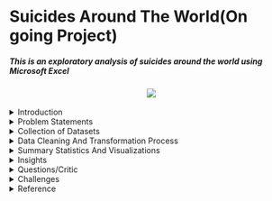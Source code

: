 
  <h1 align="left"> Suicides Around The World(On going Project)</h1>
  <h5 align="left"> This is an exploratory analysis of suicides around the world using Microsoft Excel </h3>

<p align="center">
  <img src= "https://user-images.githubusercontent.com/35836370/229316201-10b84d68-6dc8-4ae2-b876-163e63e19414.jpg" width="780"/>
</p>

<!-- <picture>
 <source media="(prefers-color-scheme: dark)" srcset="https://media.istockphoto.com/id/477120416/photo/suicide-word-cloud-with-abstract-background.jpg?s=612x612&w=0&k=20&c=9LsuqnCrjVSShk3Pmkn-U-K2FjI9tTHWyMXoiMLRLeo=" width="1000" height="300"/>
 <source media="(prefers-color-scheme: light)" srcset="https://media.istockphoto.com/id/477120416/photo/suicide-word-cloud-with-abstract-background.jpg?s=612x612&w=0&k=20&c=9LsuqnCrjVSShk3Pmkn-U-K2FjI9tTHWyMXoiMLRLeo=" width="1000" height="300"/>
 <img alt="An image with text of suicide and risk factors" src="https://media.istockphoto.com/id/477120416/photo/suicide-word-cloud-with-abstract-background.jpg?s=612x612&w=0&k=20&c=9LsuqnCrjVSShk3Pmkn-U-K2FjI9tTHWyMXoiMLRLeo=" width="1000" height="300"/>
</picture>
-->

<details>
  <summary>Introduction </summary>
      Suicide is death caused by injuring oneself with the intent to die. A suicide attempt is when someone harms themselves with any intent to end their       life, but they do not die as a result of their actions.<sup>1</sup>
      Suicide affects all ages. In 2020, in the United States, suicide was among the top 9 leading causes of death for people ages 10-64. Suicide was the         second leading cause of death for people ages 10-14 and 25-34.<sup>2</sup>
      Suicide and suicide attempts cause serious emotional, physical, and economic impacts. People who attempt suicide and survive may experience serious       injuries that can have long-term effects on their health. They may also experience depression and other mental health concerns.<sup>3</sup>
      Suicide and suicide attempts affect the health and well-being of friends, loved ones, co-workers, and the community. When people die by suicide,         their surviving family and friends may experience shock, anger, guilt, symptoms of depression or anxiety, and may even experience thoughts of suicide themselves.<sup>3</sup>
      The good news is that more than 90% of people who attempt suicide and survive never go on to die by suicide.<sup>4</sup>
</details>


<details>
  <summary>Problem Statements </summary>
  <ol>
      <li>Which Continent has the highest prevalence of suicides</li>
      <li>Which Country has the highest prevalence of suicides</li>
      <li>Which year had the highest prevalence of suicides</li>
      <li>Is there a relationship between suicide rates and a country's GDP</li>
      <li>Is there a relationship between suicide rates and a country's human developmental index</li>
      <li>Is there a relationship between suicide rates and a country's human developmental index</li>
    
  </ol>
</details>


<details>
  <summary>Collection of Datasets</summary>
  The datasets were gotten from:
  <ul>
    <li> <a href="https://www.healthdata.org/">Gapminder</a>: The data consists of the number of suicides per country per year spanning from the year 1990 to the 
            In 2019, there are 31 columns, and 205 rows from 204 countries, downloaded xlsx format when loaded into Excel the data is in a wide format.   
    </li>
    <p><img src= "https://user-images.githubusercontent.com/35836370/229313129-88edf0d8-dd0a-44c8-aa57-91d20be2f80f.jpeg"/></p>
    <li> <a href="https://statisticstimes.com/geography/countries-by-continents.php">Countries by Continents</a>: to work with continents, I downloaded data from 
         this site, which includes countries and their corresponding continent, this was done using the power query editor.
         <p>Open Excel, open a new Excel worksheet, from the ribbon, select data, and select from the web. This opens a From web pop-up, insert the URL, leave the 
              default basic, and press ok. It opens another pop-up Access Web Content, from the drop-down option, choose the one that ends with ".php", and press 
              connect. 
             This opens the Navigator window, select "Countries or Areas". select Transform. This takes you to the power Query Editor. I want to use only the 
             column with country and continent. Drag the continent close to the country for easy selection, select "country", and "continent" while holding down 
             the shift key in Windows, right-click, from the options provided, and select Remove other columns. An overview of the data shows no missing data. 
             click "close and apply". This file can be saved on the local machine to be used whenever needed.
        </p>
    </li>
    <p align="middle"><img src="/pic1.jpeg" width="48%",height="140" /></p>
  </ul>
  </details>
  
  <details>
      <summary>Data Cleaning And Transformation Process</summary>
          <p>The data from gapminder (suicide data) was cleaned using the Excel power query editor, which included:</p>
              <ul>
                  <li>Always make a copy of your data before making any changes to it, this acts as a fallback when you need the original data</li>
                  <li>Freeze top row: Select the View tab, select Freeze panes, and select Freeze top row
                  </li>
                  <li>Find and replace 'k':  An overview of the data shows there are some rows with 'K' to them since there is no avenue to confirm why there is 
                      'k' in the data, I will assume those 
                      figures are in thousands. Selecting Find & select in the home tab, brings a pop-up, enter 'k', and press findall. it shows that there are 
                      343 cells affected by this, so manually fixing 
                      this would be a waste of time and a high risk of making a mistake is there.
                      Select the whole sheet, you can select A1, hold down 'shift + Ctrl', press the 'end' key, and press the 'pgDn' key. Select Sort&Filter, this 
                      adds a filter icon to the first roll.
                      Click on the filter icon on 1990, select Number Filters, Custom Filter, this brings out the Custom Autofilter pop-up, select the drop-down 
                      and choose 'ends with', enter 'k' in the adjacent 
                      box, and press ok. this shows only 204 of the 343 cells. This is because I filtered using the 1990 column, meaning there are still cells 
                      with the 'k' value not displayed. I was unable to 
                      get a method that could do it at once across all the years.
                      This is the formula to remove the 'k' and multiply the cell with 'k' by 1000:=IF(RIGHT(B63,1)="k", "LEFT(B63, FIND("k", B63)-1)*1000, B63)"
                  </li>
                  <li>Remove duplicates</li>
                  <li>Check for spelling errors etc</li>
                  <li>Merge the 2 tables using vlookup function: =VLOOKUP(A2,'Countries_Continent (2)'!A2:B250,2,FALSE) . Before using this formula,
                    <ul>
                       <li> Sort your tables A-Z</li>
                       <li> Ensure the table with the continent has been reformatted as a range and not a table, select the whole table, go to the table design 
                            tab, and click on "convert to range"</li>
                       <li> If the formula is not showing a value, check and make sure the cell is formatted as general and not text</li>
                       </ul>  
                  <li>Convert the table from a wide to a long format: The conversion is done to make creating a pivot table easier, which allows analysis much 
                      faster and easier as you can select the features you want to analyze. This involves using the power query editor:
                    <ul>
                      <li>Select the whole data range, click on the Data tab, and select from table or range</li>
                      <li>This fires up the power query editor, select the year columns, click on the transform tab</li>
                      <li>Select unpivot, this puts all the years in a single column , all the values in a single column</li>
                      <li>Name your columns appropriately</li>
                      <li>Click close and apply</li>
                    </ul>
                  </li>
                      <p align="center">
                          <img src="./Wide_table_format.png", width="55%", height="480", title="wide format"/>
                      &nbsp; &nbsp; &nbsp; &nbsp;
                          <img src="./Long_table_format.png", width="30%", height="240",title="long format"/> 
                     </p>
             </ul>
    </p>
</details>
<details>
      <summary>Summary Statistics And Visualizations</summary> 
             <ul>
                 <p> I created a pivot table to make it easier to do the descriptive statistics. The descriptive statistic would be on the continent as there are 
                      over 200 countries within the data, this would make it cumbersome to make meaning from the descriptive statistics.
                          How to create a pivot table, click into any cell within the data range, click the insert tab, and click Pivot Table, this would bring up 
                          a blank box with a PivotTable Field beside it. 
                          Features of interest can be picked and dropped into any of the sections. 
                      <ul>
                        <li>Place Continent in the column section, Year in the row, and Value in the values section, this populates the blank field, showing the 
                            suicide count for each year across continents</li>
                           <p align="center">
                          <img src="./continent_yr.png", width="55%", height="50", title="continent/yr"/>
                      &nbsp; &nbsp; &nbsp; &nbsp;
                          </p>
                        <li>To create a summarization table: click on the Data tab, and click on Data Analysis which is at the far end, it brings a pop-up 
                            Analysis Tool, from the options, click on Descriptive and press ok, for the data range, select the whole pivot table created earlier, 
                            check the Label in the first-row box, select summary statistics, and press ok. The mode and count were deleted since it is of no use, 
                            the country count was added manually. The formula used to calculate the count of unique countries, continents, and years is:
                            " =COUNTA(UNIQUE(Long_Table_1[Country])) "
                            " =COUNTA(UNIQUE(Long_Table_1[Continent])) "
                            " =COUNTA(UNIQUE(Long_Table_1[Year])) "
                            To count the number of countries in each continent, I used the pivot table, placed the continent in the column section, and the 
                            countries in the row and value section, the filter the continent one after the other
                        </li>
                         <p align="center">
                          <img src="./Summary_table.png", width="75%", height="900", title="summary table"/>
                              &nbsp; &nbsp; &nbsp; &nbsp;    
                       </p>
                      <li> Create a column chart to display the number of countries in each continent, also a line graph to show the trend of suicides over the 
                           years for each continent.
                      </li>
                     <p align="left">
                          <img src="./Country_count.png", width="40%", height="100", title="country count"/>
                            &nbsp; &nbsp; &nbsp; &nbsp;
                          <img src="./Screenshot 2024-04-20 130630.png", width="55%", height="800",title=" global suicide trend"/> 
                     </p>
                     <li>I divide the continents into 2 groups, the first group had continents whose minimum rate was above 100,000. This included Asia and 
                         Europe. The second group had continents whose maximum rate was below 100,000, this included Africa, North America, South America And 
                         Oceania.</li>   
                     <li>I created the 2 groups to visualize the trends better as the scale was too compressed.</li>
                    <p align="left">
                          <img src="./trend_4_countries.png", width="43%", height="700", title="group 2"/>
                            &nbsp; &nbsp; &nbsp; &nbsp;
                          <img src="./trend_2_countries.png", width="50%", height="400",title="group 1"/> 
                     </p>
                      <li>From the 2 line graphs above, the trend for the second group is better visualized and appreciated</li>
                      </ul>
                 </p>    
             </ul>       

</details>
<details>
  <summary>Insights </summary>
  <ul>
    <li>The Mode value in the statistical table showed NA, this is because the data is a continuous type, so it would be almost impossible to have a value 
        reoccurring more than once.
   <li>Asia had a wavy trend with areas of increase and decrease over the years, but still had the highest for each year.</li>
   <li>Europe showed a continuous steady decline from 2005 onwards.</li>
   <li>Africa is the only continent that showed steady increase without any decrease</li>
  <!--<li>There was a steady increase in the suicide rates for all continents in group 2.</li>-->
  <li>North America reached a peak in 2016, then started dropping .</li>
  <li>South America stopped increasing in 2017 and reached a plateau-like state from that year onwards.</li>
  <li>Oceania's increase is relatively small as compared to others.</li>
  </ul>
</details>
<details>
  <summary>Questions/Critic</summary>
  kindly send your questions and criticism to my email adefowokea@gmail.com or WhatsApp number +234 815 958 9217, thank you.
</details>

<details>
  <summary>Challenges</summary>
    <ul>
      <li>Some countries were not added to the suicide data from the source</li>
      <li> Some countries were named differently in both tables, so it came up as N/A, I had to cross-check those countries manually</li>
      <li>I had to manually add Asia for Taiwan as there was no data for it</li>
      <li>No avenue to verify some of the discrepancies found in the dataset</li>
      
   </ul>
</details>


<details>
    <summary>Reference</summary>
      <ol>
       <li>Crosby A, Ortega L, Melanson C. [Self-directed violence surveillance: Uniform definitions and recommended data elements, version 1.0 PDF – 1MB](https://www.cdc.gov/suicide/pdf/self-directed-violence- 
           a.pdf)(2011) Atlanta, GA: Centers for Disease Control and Prevention, National Center        for Injury Prevention and Control.
       </li>
       <li>CDC.CDC WONDER: Underlying cause of death, 1999–2019. Atlanta, GA: US Department of Health and Human Services, CDC; 2020.[https://wonder.cdc.gov/Deaths-by-Underlying-Cause.html]
       </li>
       <li>Chapman A, Dixon-Gordon K. (2007) [Emotional antecedents and consequences of deliberate self-harm and suicide attempts]                               
           (https://onlinelibrary.wiley.com/doi/full/10.1521/suli.2007.37.5.543). Suicide & Life-Threatening Behavior; 37(5): 543-552.
       </li>
       <li>Owens D, Horrocks J, House A. (2002) Fatal and non-fatal repetition of self-harm. Systematic review. Br J Psychiatry. Sep; 181:193-9.</li>
     </ol>
</details>

